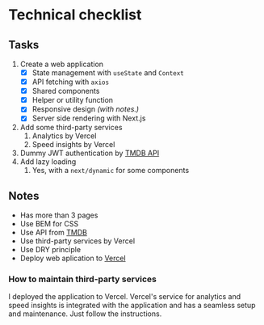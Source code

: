# Technical checklist

## Tasks

1. Create a web application
    - [x] State management with `useState` and `Context`
    - [x] API fetching with `axios`
    - [x] Shared components
    - [x] Helper or utility function
    - [x] Responsive design _(with notes.)_
    - [x] Server side rendering with Next.js
2. Add some third-party services
   1. Analytics by Vercel
   2. Speed insights by Vercel
3. Dummy JWT authentication by [TMDB API](https://developers.themoviedb.org/3/authentication/getting-started)
4. Add lazy loading
   1. Yes, with a `next/dynamic` for some components

## Notes

- Has more than 3 pages
- Use BEM for CSS
- Use API from [TMDB](https://developer.themoviedb.org/docs/getting-started)
- Use third-party services by Vercel
- Use DRY principle
- Deploy web aplication to [Vercel](http://vercel.com)

### How to maintain third-party services

I deployed the application to Vercel. Vercel's service for analytics and speed insights is integrated with the application and has a seamless setup and maintenance. Just follow the instructions.
